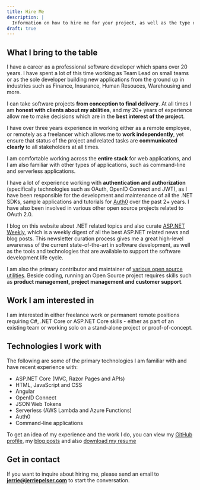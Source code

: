 ```yaml
---
title: Hire Me
description: |
  Information on how to hire me for your project, as well as the type of projects I am interested in.
draft: true
---
```


## What I bring to the table

I have a career as a professional software developer which spans over 20 years. I have spent a lot of this time working as Team Lead on small teams or as the sole developer building new applications from the ground up in industries such as Finance, Insurance, Human Resouces, Warehousing and more. 

I can take software projects **from conception to final delivery**. At all times I am **honest with clients about my abilities**, and my 20+ years of experience allow me to make decisions which are in the **best interest of the project**.

I have over three years experience in working either as a remote employee, or remotely as a freelancer which allows me to **work independently**, yet ensure that status of the project and related tasks are **communicated clearly** to all stakeholders at all times.

I am comfortable working across the **entire stack** for web applications, and I am also familiar with other types of applications, such as command-line and serverless applications.

I have a lot of experience working with **authentication and authorization** (specifically technologies such as OAuth, OpenID Connect and JWT), as I have been responsible for the development and maintenance of all the .NET SDKs, sample applications and tutorials for [Auth0](https://auth0.com/) over the past 2+ years. I have also been involved in various other open source projects related to OAuth 2.0.

I blog on this website about .NET related topics and also curate [ASP.NET Weekly](https://www.getrevue.co/profile/aspnetweekly/), which is a weekly digest of all the best ASP.NET related news and blog posts. This newsletter curation process gives me a great high-level awareness of the current state-of-the-art in software development, as well as the tools and technologies that are available to support the software development life cycle.

I am also the primary contributor and maintainer of [various open source utilities](/tools). Beside coding, running an Open Source project requires skills such as **product management, project management and customer support**.

## Work I am interested in

I am interested in either freelance work or permanent remote positions requiring C#, .NET Core or ASP.NET Core skills - either as part of an existing team or working solo on a stand-alone project or proof-of-concept.

## Technologies I work with

The following are some of the primary technologies I am familiar with and have recent experience with:

* ASP.NET Core (MVC, Razor Pages and APIs)
* HTML, JavaScript and CSS
* Angular
* OpenID Connect
* JSON Web Tokens
* Serverless (AWS Lambda and Azure Functions)
* Auth0
* Command-line applications

To get an idea of my experience and the work I do, you can view my [GitHub profile](https://github.com/jerriep/), my [blog posts](/blog) and also [download my resume](/resume.pdf)

## Get in contact

If you want to inquire about hiring me, please send an email to **jerrie@jerriepelser.com** to start the conversation.